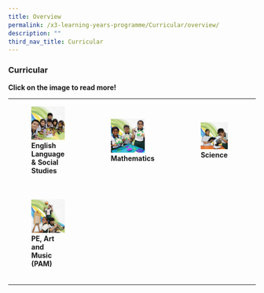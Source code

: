 ```yaml
---
title: Overview
permalink: /x3-learning-years-programme/Curricular/overview/
description: ""
third_nav_title: Curricular
---
```

### Curricular

**Click on the image to read more!**

|  	|  	|  	|  	|
|---	|---	|---	|---	|
| <figure><a href="https://staging.d24s03z0ob23eb.amplifyapp.com/x3-learning-years-programme/Curricular/english-language-and-social-studies/"><img style="width:180%" src="/images/curr6.png"></a><b>English Language & Social Studies</b></figure><br> 	|<figure><a href="https://staging.d24s03z0ob23eb.amplifyapp.com/x3-learning-years-programme/Curricular/mathematics/"><img style="width:78%" src="/images/curr2.png"></a><b>Mathematics</b></figure><br>   	|  <figure><a href="https://staging.d24s03z0ob23eb.amplifyapp.com/x3-learning-years-programme/Curricular/science-department/"><img style="width:190%" src="/images/curr3.png"></a><b>Science</b></figure><br> 	|<figure><a href="https://staging.d24s03z0ob23eb.amplifyapp.com/x3-learning-years-programme/Curricular/mother-tongue/"><img style="width:190%" src="/images/curr4.png"></a><b>Mother Tongue</b></figure><br>   	|
| <figure><a href="https://staging.d24s03z0ob23eb.amplifyapp.com/x3-learning-years-programme/Curricular/pe-art-music/"><img style="width:200%" src="/images/curr5.png"></a><b>PE, Art and Music (PAM)</b></figure><br>  	|  	|  	|  	|